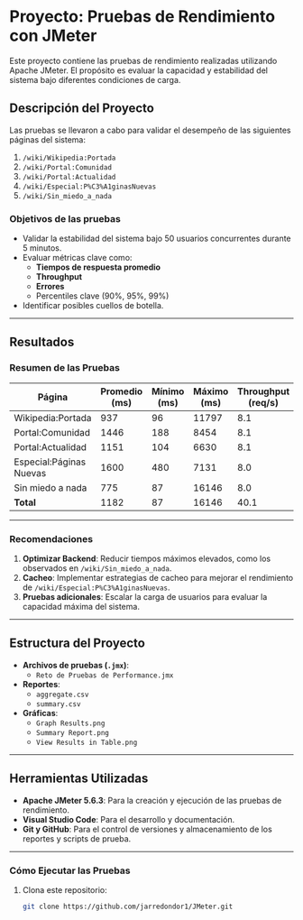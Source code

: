 # Proyecto: Pruebas de Rendimiento con JMeter

Este proyecto contiene las pruebas de rendimiento realizadas utilizando Apache JMeter. El propósito es evaluar la capacidad y estabilidad del sistema bajo diferentes condiciones de carga.

## **Descripción del Proyecto**
Las pruebas se llevaron a cabo para validar el desempeño de las siguientes páginas del sistema:
1. `/wiki/Wikipedia:Portada`
2. `/wiki/Portal:Comunidad`
3. `/wiki/Portal:Actualidad`
4. `/wiki/Especial:P%C3%A1ginasNuevas`
5. `/wiki/Sin_miedo_a_nada`

### **Objetivos de las pruebas**
- Validar la estabilidad del sistema bajo 50 usuarios concurrentes durante 5 minutos.
- Evaluar métricas clave como:
  - **Tiempos de respuesta promedio**
  - **Throughput**
  - **Errores**
  - Percentiles clave (90%, 95%, 99%)
- Identificar posibles cuellos de botella.

---

## **Resultados**

### Resumen de las Pruebas
| Página                   | Promedio (ms) | Mínimo (ms) | Máximo (ms) | Throughput (req/s) | Error % |
|--------------------------|---------------|-------------|-------------|---------------------|---------|
| Wikipedia:Portada        | 937           | 96          | 11797       | 8.1                 | 0%      |
| Portal:Comunidad         | 1446          | 188         | 8454        | 8.1                 | 0%      |
| Portal:Actualidad        | 1151          | 104         | 6630        | 8.1                 | 0%      |
| Especial:Páginas Nuevas  | 1600          | 480         | 7131        | 8.0                 | 0%      |
| Sin miedo a nada         | 775           | 87          | 16146       | 8.0                 | 0%      |
| **Total**                | 1182          | 87          | 16146       | 40.1                | 0%      |

---

### **Recomendaciones**
1. **Optimizar Backend**: Reducir tiempos máximos elevados, como los observados en `/wiki/Sin_miedo_a_nada`.
2. **Cacheo**: Implementar estrategias de cacheo para mejorar el rendimiento de `/wiki/Especial:P%C3%A1ginasNuevas`.
3. **Pruebas adicionales**: Escalar la carga de usuarios para evaluar la capacidad máxima del sistema.

---

## **Estructura del Proyecto**
- **Archivos de pruebas (`.jmx`)**:
  - `Reto de Pruebas de Performance.jmx`
- **Reportes**:
  - `aggregate.csv`
  - `summary.csv`
- **Gráficas**:
  - `Graph Results.png`
  - `Summary Report.png`
  - `View Results in Table.png`

---

## **Herramientas Utilizadas**
- **Apache JMeter 5.6.3**: Para la creación y ejecución de las pruebas de rendimiento.
- **Visual Studio Code**: Para el desarrollo y documentación.
- **Git y GitHub**: Para el control de versiones y almacenamiento de los reportes y scripts de prueba.

---

### **Cómo Ejecutar las Pruebas**
1. Clona este repositorio:
   ```bash
   git clone https://github.com/jarredondor1/JMeter.git